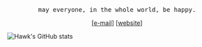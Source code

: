 <!---
hawkf07/hawkf07 is a ✨ special ✨ repository because its `README.md` (this file) appears on your GitHub profile.
You can click the Preview link to take a look at your changes.
--->
<p align="left"><b></b></p>
  <p align="center">
    <samp>
      may everyone, in the whole world, be happy.
    </samp>
  </p>
<p align="center">
    [<a href="mailto:fikrifadilah299@gmail.com">e-mail</a>]
    [<a href="https://personal-website-three-chi-91.vercel.app/">website</a>]
  </samp>
</p>

![Hawk's GitHub stats](https://github-readme-stats.vercel.app/api?username=hawkf07&theme=onedark&show_icons=true)

